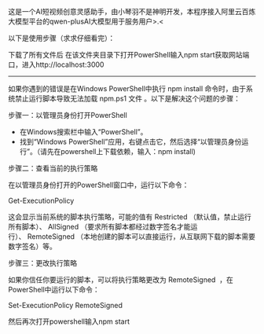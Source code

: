 这是一个AI短视频创意灵感助手，由小琴羽不是神明开发，本程序接入阿里云百炼大模型平台的qwen-plusAI大模型用于服务用户>.<

以下是使用步骤（求求仔细看完）：

下载了所有文件后
在该文件夹目录下打开PowerShell输入npm start获取网站端口，进入http://localhost:3000

----------------------------------------------------------------------------------------------------------------------------------------------------------------------
如果你遇到的错误是在Windows PowerShell中执行 npm install 命令时，由于系统禁止运行脚本导致无法加载 npm.ps1 文件 。以下是解决这个问题的步骤：
 
步骤一：以管理员身份打开PowerShell
 
- 在Windows搜索栏中输入“PowerShell”。
- 找到“Windows PowerShell”应用，右键点击它，然后选择“以管理员身份运行”。（请先在powershell上下载依赖，输入：npm install)
 
步骤二：查看当前的执行策略
 
在以管理员身份打开的PowerShell窗口中，运行以下命令：
 
Get-ExecutionPolicy
 
 
这会显示当前系统的脚本执行策略，可能的值有 Restricted （默认值，禁止运行所有脚本）、 AllSigned （要求所有脚本都经过数字签名才能运行）、 RemoteSigned （本地创建的脚本可以直接运行，从互联网下载的脚本需要数字签名）等。
 
步骤三：更改执行策略
 
如果你信任你要运行的脚本，可以将执行策略更改为 RemoteSigned  ，在PowerShell中运行以下命令：
  
Set-ExecutionPolicy RemoteSigned

然后再次打开powershell输入npm start
